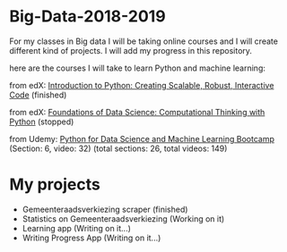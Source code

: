 # Big-Data-2018-2019
For my classes in Big data I will be taking online courses and I will create different kind of projects. I will add my progress in this repository.

here are the courses I will take to learn Python and machine learning:

from edX: [Introduction to Python: Creating Scalable, Robust, Interactive Code](https://courses.edx.org/courses/course-v1:Microsoft+DEV330x+1T2018/course/)
(finished)

from edX: [Foundations of Data Science: Computational Thinking with Python](https://courses.edx.org/courses/course-v1:BerkeleyX+Data8.1x+1T2018/course/)
(stopped)

from Udemy: [Python for Data Science and Machine Learning Bootcamp ](https://www.udemy.com/python-for-data-science-and-machine-learning-bootcamp/) (Section: 6, video: 32) (total sections: 26, total videos: 149)

# My projects #

  * Gemeenteraadsverkiezing scraper (finished)
  * Statistics on Gemeenteraadsverkiezing (Working on it)
  * Learning app (Writing on it...)
  * Writing Progress App (Writing on it...)
